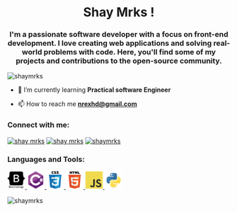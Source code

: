 <h1 align="center">Shay Mrks !</h1>

<h3 align="center">I'm a passionate software developer with a focus on front-end development. I love creating web applications and solving real-world problems with code. Here, you'll find some of my projects and contributions to the open-source community.</h3>

<p align="left"> <img src="https://komarev.com/ghpvc/?username=shaymrks&label=Profile%20views&color=0e75b6&style=flat" alt="shaymrks" /> </p>

- 🌱 I’m currently learning **Practical software Engineer**

- 📫 How to reach me **nrexhd@gmail.com**

<h3 align="left">Connect with me:</h3>
<p align="left">
<a href="https://www.linkedin.com/in/shay-mrks-920546260/" target="blank"><img align="center" src="https://raw.githubusercontent.com/rahuldkjain/github-profile-readme-generator/master/src/images/icons/Social/linked-in-alt.svg" alt="shay mrks" height="30" width="40" /></a>
<a href="[https://fb.com/shay mrks](https://www.facebook.com/profile.php?id=100000534363504)" target="blank"><img align="center" src="https://raw.githubusercontent.com/rahuldkjain/github-profile-readme-generator/master/src/images/icons/Social/facebook.svg" alt="shay mrks" height="30" width="40" /></a>
<a href="https://instagram.com/shaymrks" target="blank"><img align="center" src="https://raw.githubusercontent.com/rahuldkjain/github-profile-readme-generator/master/src/images/icons/Social/instagram.svg" alt="shaymrks" height="30" width="40" /></a>
</p>

<h3 align="left">Languages and Tools:</h3>
<p align="left"> <a href="https://getbootstrap.com" target="_blank" rel="noreferrer"> <img src="https://raw.githubusercontent.com/devicons/devicon/master/icons/bootstrap/bootstrap-plain-wordmark.svg" alt="bootstrap" width="40" height="40"/> </a> <a href="https://www.w3schools.com/cs/" target="_blank" rel="noreferrer"> <img src="https://raw.githubusercontent.com/devicons/devicon/master/icons/csharp/csharp-original.svg" alt="csharp" width="40" height="40"/> </a> <a href="https://www.w3schools.com/css/" target="_blank" rel="noreferrer"> <img src="https://raw.githubusercontent.com/devicons/devicon/master/icons/css3/css3-original-wordmark.svg" alt="css3" width="40" height="40"/> </a> <a href="https://www.w3.org/html/" target="_blank" rel="noreferrer"> <img src="https://raw.githubusercontent.com/devicons/devicon/master/icons/html5/html5-original-wordmark.svg" alt="html5" width="40" height="40"/> </a> <a href="https://developer.mozilla.org/en-US/docs/Web/JavaScript" target="_blank" rel="noreferrer"> <img src="https://raw.githubusercontent.com/devicons/devicon/master/icons/javascript/javascript-original.svg" alt="javascript" width="40" height="40"/> </a> <a href="https://www.python.org" target="_blank" rel="noreferrer"> <img src="https://raw.githubusercontent.com/devicons/devicon/master/icons/python/python-original.svg" alt="python" width="40" height="40"/> </a> </p>

<p><img align="center" src="https://github-readme-stats.vercel.app/api/top-langs?username=shaymrks&show_icons=true&locale=en&layout=compact" alt="shaymrks" /></p>
